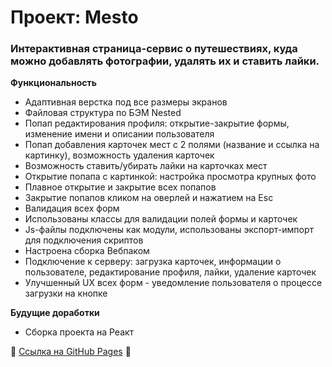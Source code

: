 # Проект: Mesto

### Интерактивная страница-сервис о путешествиях, куда можно добавлять фотографии, удалять их и ставить лайки.

**Функциональность**
* Адаптивная верстка под все размеры экранов
* Файловая структура по БЭМ Nested
* Попап редактирования профиля: открытие-закрытие формы, изменение имени и описании пользователя
* Попап добавления карточек мест с 2 полями (название и ссылка на картинку), возможность удаления карточек
* Возможность ставить/убирать лайки на карточках мест
* Открытие попапа с картинкой: настройка просмотра крупных фото
* Плавное открытие и закрытие всех попапов
* Закрытие попапов кликом на оверлей и нажатием на Esc
* Валидация всех форм
* Использованы классы для валидации полей формы и карточек
* Js-файлы подключены как модули, использованы экспорт-импорт для подключения скриптов
* Настроена сборка Вебпаком
* Подключение к серверу: загрузка карточек, информации о пользователе, редактирование профиля, лайки, удаление карточек
* Улучшенный UX всех форм - уведомление пользователя о процессе загрузки на кнопке

**Будущие доработки**
* Сборка проекта на Реакт

🔗 [Ссылка на GitHub Pages](https://mari54.github.io/mesto/) 🔗
